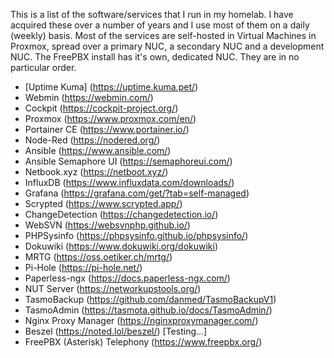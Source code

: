 
This is a list of the software/services that I run in my homelab.
I have acquired these over a number of years and I use most of them on a daily (weekly) basis.
Most of the services are self-hosted in Virtual Machines in Proxmox, spread over a primary NUC, a secondary NUC and a development NUC. The FreePBX install has it's own, dedicated NUC.
They are in no particular order.

- [Uptime Kuma] (https://uptime.kuma.pet/)
- Webmin (https://webmin.com/)
- Cockpit (https://cockpit-project.org/)
- Proxmox (https://www.proxmox.com/en/)
- Portainer CE (https://www.portainer.io/)
- Node-Red (https://nodered.org/)
- Ansible (https://www.ansible.com/)
- Ansible Semaphore UI (https://semaphoreui.com/)
- Netbook.xyz (https://netboot.xyz/)
- InfluxDB (https://www.influxdata.com/downloads/)
- Grafana (https://grafana.com/get/?tab=self-managed)
- Scrypted (https://www.scrypted.app/)
- ChangeDetection (https://changedetection.io/)
- WebSVN (https://websvnphp.github.io/)
- PHPSysinfo (https://phpsysinfo.github.io/phpsysinfo/)
- Dokuwiki (https://www.dokuwiki.org/dokuwiki)
- MRTG (https://oss.oetiker.ch/mrtg/)
- Pi-Hole (https://pi-hole.net/)
- Paperless-ngx (https://docs.paperless-ngx.com/)
- NUT Server (https://networkupstools.org/)
- TasmoBackup (https://github.com/danmed/TasmoBackupV1)
- TasmoAdmin (https://tasmota.github.io/docs/TasmoAdmin/)
- Nginx Proxy Manager (https://nginxproxymanager.com/)
- Beszel (https://noted.lol/beszel/) [Testing...]
- FreePBX (Asterisk) Telephony (https://www.freepbx.org/)
